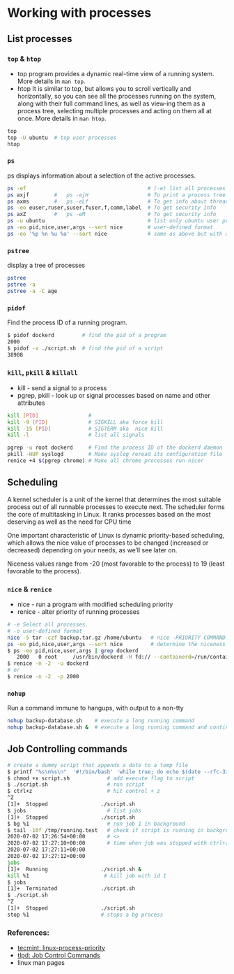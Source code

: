 # Working with processes

## List processes

### `top` & `htop`

- top program  provides a dynamic real-time view of a running system. More details in `man top`.
- htop It is similar to top, but allows you to scroll vertically and horizontally, so you can see all the processes running on the system, along with their full command lines, as well as view‐ing them as a process tree, selecting multiple processes and acting on them all at once. More details in `man htop`.

```bash
top
top -U ubuntu  # top user processes 
htop 
```

### `ps` 

ps displays information about a selection of the active processes.

```bash
ps -ef                                       # (-e) list all processes and (-f) do full-format listing
ps axjf        #   ps -ejH                   # To print a process tree
ps axms        #   ps -eLf                   # To get info about threads
ps -eo euser,ruser,suser,fuser,f,comm,label  # To get security info 
ps axZ         #   ps -eM                    # To get security info 
ps -u ubuntu                                 # list only ubuntu user processes
ps -eo pid,nice,user,args --sort nice        # user-defined format
ps -eo '%p %n %u %a' --sort nice             # same as above but with aix format descriptors
```

### `pstree`

display a tree of processes

```bash
pstree 
pstree -a 
pstree -a -C age 
```

### `pidof`

Find the process ID of a running program.

```bash
$ pidof dockerd         # find the pid of a program
2000
$ pidof -x ./script.sh  # find the pid of a script
38908
```

### `kill`, `pkill` & `killall`

- kill - send a signal to a process
- pgrep, pkill - look up or signal processes based on name and other attributes

```bash
kill [PID]                # 
kill -9 [PID]             # SIGKILL aka force kill
kill -15 [PID]            # SIGTERM aka  nice kill
kill -l                   # list all signals

pgrep -u root dockerd     # Find the process ID of the dockerd daemon
pkill -HUP syslogd        # Make syslog reread its configuration file
renice +4 $(pgrep chrome) # Make all chrome processes run nicer
```


## Scheduling 

A kernel scheduler is a unit of the kernel that determines the most suitable process out of all runnable processes to execute next. The scheduler forms the core of multitasking in Linux. It ranks processes based on the most deserving as well as the need for CPU time

One important characteristic of Linux is dynamic priority-based scheduling, which allows the nice value of processes to be changed (increased or decreased) depending on your needs, as we’ll see later on.

Niceness values range from -20 (most favorable to the process) to 19 (least favorable to the process).

### `nice` & `renice`

- nice - run a program with modified scheduling priority
- renice - alter priority of running processes


```bash
# -e Select all processes.
# -o user-defined format
nice -5 tar -czf backup.tar.gz /home/ubuntu   # nice -PRIORITY COMMAND
ps -eo pid,nice,user,args --sort nice         # determine the niceness of a command
$ ps -eo pid,nice,user,args | grep dockerd
   2000   0 root     /usr/bin/dockerd -H fd:// --containerd=/run/containerd/containerd.sock
$ renice -n -2  -u dockerd 
# or
$ renice -n -2  -p 2000
```

### `nohup`

Run a command immune to hangups, with output to a non-tty

```bash
nohup backup-database.sh    # execute a long running command
nohup backup-database.sh &  # execute a long running command and continue to work in terminal

```

## Job Controlling commands

```bash 
# create a dummy script that appends a date to a temp file
$ printf "%s\n%s\n"  '#!/bin/bash' 'while true; do echo $(date --rfc-3339=seconds) >>/tmp/running.test ; sleep 1 ; done' > script.sh
$ chmod +x script.sh            # add execute flag to script
$ ./script.sh                   # run script
$ ctrl+z                        # hit control + z 
^Z
[1]+  Stopped                 ./script.sh
$ jobs                          # list jobs
[1]+  Stopped                 ./script.sh
$ bg %1                         # run job 1 in background
$ tail -10f /tmp/running.test   # check if script is running in background    
2020-07-02 17:26:54+00:00       # <>
2020-07-02 17:27:10+00:00       # time when job was stopped with ctrl+z
2020-07-02 17:27:11+00:00
2020-07-02 17:27:12+00:00
jobs
[1]+  Running                 ./script.sh &
kill %1                        # kill job with id 1
$ jobs
[1]+  Terminated              ./script.sh
$ ./script.sh 
^Z
[1]+  Stopped                 ./script.sh
stop %1                       # stops a bg process
```



### References:
- [tecmint: linux-process-priority](https://www.tecmint.com/set-linux-process-priority-using-nice-and-renice-commands/)
- [tlpd: Job Control Commands](https://www.tldp.org/LDP/abs/html/x9644.html)
- linux man pages